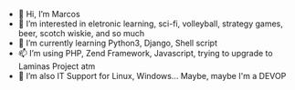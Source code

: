 - 👋 Hi, I’m Marcos
- 👀 I’m interested in eletronic learning, sci-fi, volleyball, strategy games, beer, scotch wiskie, and so much
- 🌱 I’m currently learning Python3, Django, Shell script
- 📫 I’m using PHP, Zend Framework, Javascript, trying to upgrade to Laminas Project atm
- 💞️ I’m also IT Support for Linux, Windows... Maybe, maybe I'm a DEVOP       

<!---
infhos/infhos is a ✨ special ✨ repository because its `README.md` (this file) appears on your GitHub profile.
You can click the Preview link to take a look at your changes.
--->
